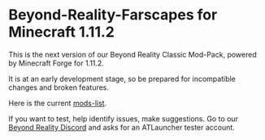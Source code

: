 # Beyond-Reality-Farscapes for Minecraft 1.11.2

This is the next version of our Beyond Reality Classic Mod-Pack, powered by Minecraft Forge for 1.11.2.

It is at an early development stage, so be prepared for incompatible changes and broken features.

Here is the current [mods-list](modlist.md).

If you want to test, help identify issues, make suggestions. Go to our [Beyond Reality Discord](https://discord.gg/0QZrNSSeDF92Jckn) and asks for an ATLauncher tester account.
